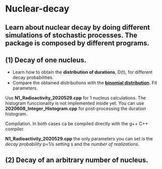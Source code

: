 # Nuclear-decay
## Learn about nuclear decay by doing different simulations of stochastic processes. The package is composed by different programs.

## (1) Decay of one nucleus.

- Learn how to obtain the **distribution of durations**, D(t), for different decay probabilities.
- Compare the obtained distributions with the **[binomial distribution](https://en.wikipedia.org/wiki/Binomial_distribution#:~:text=In%20probability%20theory%20and%20statistics,%2Fone%20(with%20probability%20p))**. Fit parameters.

Use **N1_Radioactivity_2020529.cpp** for 1 nucleus calculations. The histogram funccionality is not implemented inside yet. You can use **2020608_Integer_Histogram.cpp** for post-processing the duration histogram.

Compilation. In both cases ca be compiled directly with the g++ C++ compiler.

**N1_Radioactivity_2020529.cpp** the only parameters you can set is the *decay probability* p=1/s setting s and the *number of realizations*.

## (2) Decay of an arbitrary number of nucleus.
